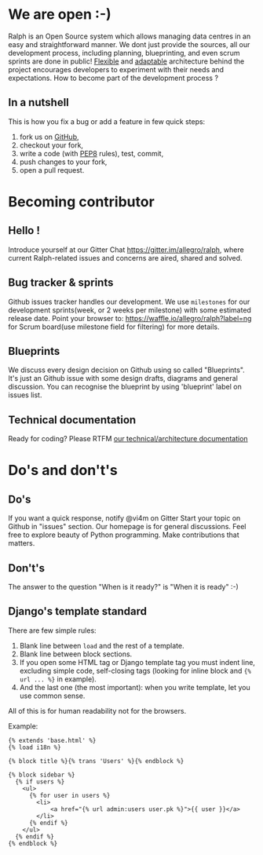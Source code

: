 # We are open :-)

Ralph is an Open Source system which allows managing data centres in an easy and straightforward manner.
We dont just provide the sources, all our development process, including planning, blueprinting, and even scrum sprints are done in public! [Flexible](/development/overview) and [adaptable](/development/addons) architecture behind the project encourages developers to experiment with their needs and expectations. How to become part of the development process ?

## In a nutshell

This is how you fix a bug or add a feature in few quick steps:

1. fork us on [GitHub](https://github.com/allegro/ralph/),
2. checkout your fork,
3. write a code (with [PEP8](https://www.python.org/dev/peps/pep-0008/) rules), test, commit,
4. push changes to your fork,
5. open a pull request.

# Becoming contributor

## Hello !

Introduce yourself at our Gitter Chat https://gitter.im/allegro/ralph, where current Ralph-related issues and concerns are aired, shared and solved.


## Bug tracker & sprints

Github issues tracker handles our development. We use `milestones` for our development sprints(week, or 2 weeks per milestone) with some estimated release date. Point your browser to: https://waffle.io/allegro/ralph?label=ng for Scrum board(use milestone field for filtering) for more details.

## Blueprints

We discuss every design decision on Github using so called "Blueprints". It's just an Github issue with some design drafts, diagrams and general discussion. You can recognise the blueprint by using 'blueprint' label on issues list.

## Technical documentation

Ready for coding? Please RTFM [our technical/architecture documentation](http://ralph-ng.readthedocs.org)

# Do's and don't's

## Do's

If you want a quick response, notify @vi4m on Gitter
Start your topic on Github in "issues" section. Our homepage is for general discussions.
Feel free to explore beauty of Python programming. Make contributions that matters.

## Don't's

The answer to the question "When is it ready?" is "When it is ready" :-)

## Django's template standard

There are few simple rules:

1. Blank line between ``load`` and the rest of a template.
2. Blank line between block sections.
3. If you open some HTML tag or Django template tag you must indent line, excluding simple code, self-closing tags (looking for inline block and ``{% url ... %}`` in example).
4. And the last one (the most important): when you write template, let you use common sense.

All of this is for human readability not for the browsers.

Example:
```django
{% extends 'base.html' %}
{% load i18n %}

{% block title %}{% trans 'Users' %}{% endblock %}

{% block sidebar %}
  {% if users %}
    <ul>
      {% for user in users %}
        <li>
            <a href="{% url admin:users user.pk %}">{{ user }}</a>
        </li>
      {% endif %}
    </ul>
  {% endif %}
{% endblock %}
```
